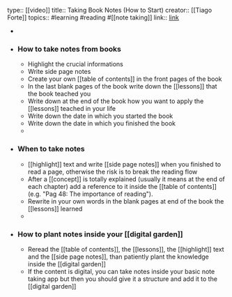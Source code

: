 type:: [[video]] 
title:: Taking Book Notes (How to Start)
creator:: [[Tiago Forte]] 
topics:: #learning #reading #[[note taking]] 
link:: [link](https://www.youtube.com/watch?v=fES9ZrLXY9s&ab_channel=TiagoForte)

-
- ### How to take notes from books
	- Highlight the crucial informations
	- Write side page notes
	- Create your own [[table of contents]] in the front pages of the book
	- In the last blank pages of the book write down the [[lessons]] that the book teached you
	- Write down at the end of the book how you want to apply the [[lessons]] teached in your life
	- Write down the date in which you started the book
	- Write down the date in which you finished the book
	-
- ### When to take notes
	- [[highlight]] text and write [[side page notes]] when you finished to read a page, otherwise the risk is to break the reading flow
	- After a [[concept]] is totally explained (usually it means at the end of each chapter) add a reference to it inside the [[table of contents]] (e.g. "Pag 48: The importance of reading").
	- Rewrite in your own words in the blank pages at end of the book the [[lessons]] learned
	-
- ### How to plant notes inside your [[digital garden]]
	- Reread the [[table of contents]], the [[lessons]], the [[highlight]] text and the [[side page notes]], than patiently plant the knowledge inside the [[digital garden]]
	- If the content is digital, you can take notes inside your basic note taking app but then you should give it a structure and add it to the [[digital garden]]